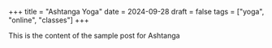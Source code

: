 +++
title = "Ashtanga Yoga"
date = 2024-09-28
draft = false
tags = ["yoga", "online", "classes"]
+++

This is the content of the sample post for Ashtanga
